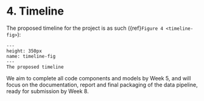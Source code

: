 # 4. Timeline

The proposed timeline for the project is as such ({ref}`Figure 4 <timeline-fig>`):

```{figure} images/timeline.png
---
height: 350px
name: timeline-fig
---
The proposed timeline
```

We aim to complete all code components and models by Week 5, and will focus on the documentation, report and final packaging of the data pipeline, ready for submission by Week 8.


&nbsp;

&nbsp;

&nbsp;

&nbsp;

